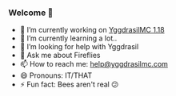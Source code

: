 ### Welcome 👋

- 🔭 I’m currently working on [YggdrasilMC 1.18](https://github.com/YggdrasilMC/Yggdrasil-0.0.0.118)
- 🌱 I’m currently learning a lot..
- 🤔 I’m looking for help with Yggdrasil
- 💬 Ask me about Fireflies
- 📫 How to reach me: help@yggdrasilmc.com
- 😄 Pronouns: IT/THAT
- ⚡ Fun fact: Bees aren't real 😕

